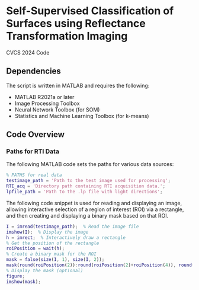 # Self-Supervised Classification of Surfaces using Reflectance Transformation Imaging
CVCS 2024 Code





## Dependencies

The script is written in MATLAB and requires the following:

- MATLAB R2021a or later
- Image Processing Toolbox
- Neural Network Toolbox (for SOM)
- Statistics and Machine Learning Toolbox (for k-means)




## Code Overview

### Paths for RTI Data

The following MATLAB code sets the paths for various data sources:

```matlab
% PATHS for real data
testimage_path = 'Path to the test image used for processing';
RTI_acq = 'Directory path containing RTI acquisition data.';
lpfile_path = 'Path to the .lp file with light directions';
```

 The following code snippet is used for reading and displaying an image, allowing interactive selection of a region of interest (ROI) via a rectangle, and then creating and displaying a binary mask based on that ROI.

```matlab
I = imread(testimage_path);  % Read the image file
imshow(I);  % Display the image
h = imrect;  % Interactively draw a rectangle
% Get the position of the rectangle
roiPosition = wait(h);
% Create a binary mask for the ROI
mask = false(size(I, 1), size(I, 2));
mask(round(roiPosition(2)):round(roiPosition(2)+roiPosition(4)), round(roiPosition(1)):round(roiPosition(1)+roiPosition(3))) = true;
% Display the mask (optional)
figure;
imshow(mask);
```


